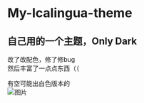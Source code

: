 # My-Icalingua-theme
自己用的一个主题，Only Dark
---
改了改配色，修了修bug  
然后丰富了一点点东西（（  
  
有空可能出白色版本的  
![图片](https://user-images.githubusercontent.com/68374769/216625722-dbca6bfa-fd91-43ed-a188-dde89fdf61bb.png)
